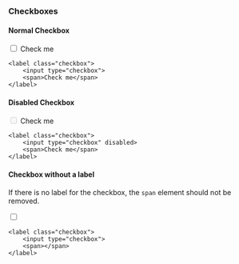 ### Checkboxes

#### Normal Checkbox
<div class="p-4 m-1 background-light-grey">
	<label class="checkbox">
		<input type="checkbox">
		<span>Check me</span>
	</label>
</div>   

```
<label class="checkbox">
	<input type="checkbox">
	<span>Check me</span>
</label>
```

#### Disabled Checkbox
<div class="p-4 m-1 background-light-grey">
	<label class="checkbox">
		<input type="checkbox" disabled="">
		<span>Check me</span>
	</label>
</div>   

```
<label class="checkbox">
	<input type="checkbox" disabled>
	<span>Check me</span>
</label>
```

#### Checkbox without a label
If there is no label for the checkbox, the `span` element should not be removed.
<div class="p-4 m-1 background-light-grey">
	<label class="checkbox">
		<input type="checkbox">
		<span></span>
	</label>
</div>   

```
<label class="checkbox">
	<input type="checkbox">
	<span></span>
</label>
```
